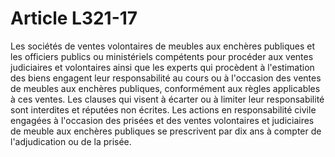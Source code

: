 # Article L321-17

Les sociétés de ventes volontaires de meubles aux enchères publiques et les officiers publics ou ministériels compétents pour procéder aux ventes judiciaires et volontaires ainsi que les experts qui procèdent à l'estimation des biens engagent leur responsabilité au cours ou à l'occasion des ventes de meubles aux enchères publiques, conformément aux règles applicables à ces ventes.   Les clauses qui visent à écarter ou à limiter leur responsabilité sont interdites et réputées non écrites.   Les actions en responsabilité civile engagées à l'occasion des prisées et des ventes volontaires et judiciaires de meuble aux enchères publiques se prescrivent par dix ans à compter de l'adjudication ou de la prisée.